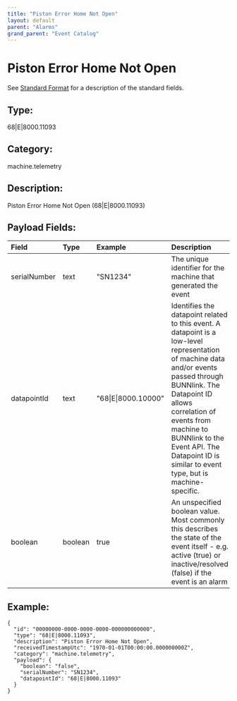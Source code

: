 ```yaml
---
title: "Piston Error Home Not Open"
layout: default
parent: "Alarms"
grand_parent: "Event Catalog"
---
```


# Piston Error Home Not Open

See [Standard Format](/event-subscriptions/event-format) for a description of the standard fields.

## Type:

68\|E\|8000.11093

## Category:

machine.telemetry

## Description: 

Piston Error Home Not Open (68\|E\|8000.11093)

## Payload Fields:

| Field | Type | Example | Description |
|:------|:-----|:--------|:------------|
| serialNumber | text | "SN1234" | The unique identifier for the machine that generated the event |
| datapointId | text | "68\|E\|8000.10000" | Identifies the datapoint related to this event. A datapoint is a low-level representation of machine data and/or events passed through BUNNlink. The Datapoint ID allows correlation of events from machine to BUNNlink to the Event API. The Datapoint ID is similar to event type, but is machine-specific. |
| boolean | boolean | true | An unspecified boolean value. Most commonly this describes the state of the event itself - e.g. active (true) or inactive/resolved (false) if the event is an alarm |

## Example:

```
{
  "id": "00000000-0000-0000-0000-000000000000",
  "type": "68|E|8000.11093",
  "description": "Piston Error Home Not Open",
  "receivedTimestampUtc": "1970-01-01T00:00:00.000000000Z",
  "category": "machine.telemetry",
  "payload": {
    "boolean": "false",
    "serialNumber": "SN1234",
    "datapointId": "68|E|8000.11093"
  }
}
```
